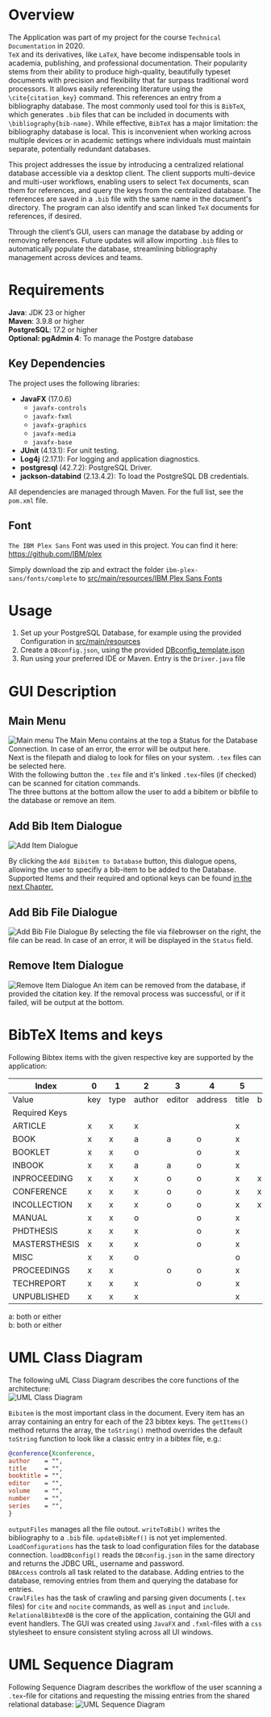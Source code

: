 # Overview
The Application was part of my project for the course `Technical Documentation` in 2020.  
`TeX` and its derivatives, like `LaTeX`, have become indispensable tools in academia, publishing, and professional documentation. Their popularity stems from their ability to produce high-quality, beautifully typeset documents with precision and flexibility that far surpass traditional word processors. It allows easily referencing literature using the `\cite{citation_key}` command. This references an entry from a bibliography database. The most commonly used tool for this is `BibTeX`, which generates `.bib` files that can be included in documents with `\bibliography{bib-name}`. While effective, `BibTeX` has a major limitation: the bibliography database is local. This is inconvenient when working across multiple devices or in academic settings where individuals must maintain separate, potentially redundant databases.

This project addresses the issue by introducing a centralized relational database accessible via a desktop client. The client supports multi-device and multi-user workflows, enabling users to select `TeX` documents, scan them for references, and query the keys from the centralized database. The references are saved in a `.bib` file with the same name in the document's directory. The program can also identify and scan linked `TeX` documents for references, if desired.

Through the client’s GUI, users can manage the database by adding or removing references. Future updates will allow importing `.bib` files to automatically populate the database, streamlining bibliography management across devices and teams.

# Requirements  

**Java**: JDK 23 or higher  
**Maven**: 3.9.8 or higher  
**PostgreSQL**: 17.2 or higher  
**Optional: pgAdmin 4**: To manage the Postgre database

## Key Dependencies
The project uses the following libraries:  

- **JavaFX** (17.0.6)  
  - `javafx-controls`  
  - `javafx-fxml`  
  - `javafx-graphics`  
  - `javafx-media`  
  - `javafx-base`  
- **JUnit** (4.13.1): For unit testing.  
- **Log4j** (2.17.1): For logging and application diagnostics.  
- **postgresql** (42.7.2): PostgreSQL Driver.  
- **jackson-databind** (2.13.4.2): To load the PostgreSQL DB credentials.

All dependencies are managed through Maven. For the full list, see the `pom.xml` file.

## Font

`The IBM Plex Sans` Font was used in this project. You can find it here:  
https://github.com/IBM/plex  

Simply download the zip and extract the folder `ibm-plex-sans/fonts/complete` to [src/main/resources/IBM Plex Sans Fonts](src/main/resources/IBM%20Plex%20Sans%20Fonts/)

# Usage

1. Set up your PostgreSQL Database, for example using the provided Configuration in [src/main/resources](src/main/resources)
2. Create a `DBconfig.json`, using the provided [DBconfig_template.json](DBconfig_template.json)
3. Run using your preferred IDE or Maven. Entry is the `Driver.java` file

# GUI Description
## Main Menu
![Main menu](documentation/App_MainWindow.png)
The Main Menu contains at the top a Status for the Database Connection. In case of an error, the error will be output here.  
Next is the filepath and dialog to look for files on your system. `.tex` files can be selected here.  
With the following button the `.tex` file and it's linked `.tex`-files (if checked) can be scanned for citation commands.  
The three buttons at the bottom allow the user to add a bibitem or bibfile to the database or remove an item.

## Add Bib Item Dialogue
![Add Item Dialogue](documentation/App_AddItemDialogue.png)

By clicking the `Add Bibitem to Database` button, this dialogue opens, allowing the user to specifiy a bib-item to be added to the Database. Supported Items and their required and optional keys can be found [in the next Chapter.](#bibtex-items-and-keys)

## Add Bib File Dialogue
![Add Bib File Dialogue](documentation/App_AddFileDialogue.png)
By selecting the file via filebrowser on the right, the file can be read. In case of an error, it will be displayed in the `Status` field.

## Remove Item Dialogue
![Remove Item Dialogue](documentation/App_RemKeyDialogue.png)
An item can be removed from the database, if provided the citation key. If the removal process was successful, or if it failed, will be output at the bottom.

# BibTeX Items and keys

Following Bibtex items with the given respective key are supported by the application:

| Index         | 0   | 1    | 2      | 3      | 4       | 5     | 6         | 7       | 8         | 9    | 10           | 11           | 12          | 13     | 14     | 15     | 16   | 17      | 18      | 19    | 20     | 21    | 22   |
|---------------|-----|------|--------|--------|---------|-------|-----------|---------|-----------|------|--------------|--------------|-------------|--------|--------|--------|------|---------|---------|-------|--------|-------|------|
| Value         | key | type | author | editor | address | title | booktitle | journal | publisher | year | howpublished | organization | institution | school | volume | series | type | edition | chapter | month | number | pages | note |
| Required Keys |     |      |        |        |         |       |           |         |           |      |              |              |             |        |        |        |      |         |         |       |        |       |      |
| ARTICLE       | x   | x    | x      |        |         | x     |           | x       |           | x    |              |              |             |        | o      |        |      |         |         | o     | o      | o     | o    |
| BOOK          | x   | x    | a      | a      | o       | x     |           |         | x         | x    |              |              |             |        | o      | o      |      | o       |         | o     | o      |       | o    |
| BOOKLET       | x   | x    | o      |        | o       | x     |           |         |           | o    | o            |              |             |        |        |        |      |         |         | o     |        |       | o    |
| INBOOK        | x   | x    | a      | a      | o       | x     |           |         | x         | x    |              |              |             |        | o      | o      | o    | o       | b       | o     | o      | b     | o    |
| INPROCEEDING  | x   | x    | x      | o      | o       | x     | x         |         | o         | x    |              | o            |             |        | o      | o      |      |         |         | o     | o      | o     | o    |
| CONFERENCE    | x   | x    | x      | o      | o       | x     | x         |         | o         | x    |              | o            |             |        | o      | o      |      |         |         | o     | o      | o     | o    |
| INCOLLECTION  | x   | x    | x      | o      | o       | x     | x         |         | x         | x    |              |              |             |        | o      | o      | o    | o       | o       | o     | o      | o     | o    |
| MANUAL        | x   | x    | o      |        | o       | x     |           |         |           | o    |              | o            |             |        |        |        |      | o       |         | o     |        |       | o    |
| PHDTHESIS     | x   | x    | x      |        | o       | x     |           |         |           | x    |              |              |             | x      |        |        |      |         |         | o     |        |       | o    |
| MASTERSTHESIS | x   | x    | x      |        | o       | x     |           |         |           | x    |              |              |             | x      |        |        | o    |         |         | o     |        |       | o    |
| MISC          | x   | x    | o      |        |         | o     |           |         |           | o    | o            |              |             |        |        |        |      |         |         | o     |        |       | o    |
| PROCEEDINGS   | x   | x    |        | o      | o       | x     |           |         | o         | x    |              | o            |             |        | o      | o      |      |         |         | o     | o      |       | o    |
| TECHREPORT    | x   | x    | x      |        | o       | x     |           |         |           | x    |              |              | x           |        |        |        | o    |         |         | o     | o      |       | o    |
| UNPUBLISHED   | x   | x    | x      |        |         | x     |           |         |           | o    |              |              |             |        |        |        |      |         |         | o     |        |       | x    |

  
  
a: both or either  
b: both or either

# UML Class Diagram
The following uML Class Diagram describes the core functions of the architecture:  
![UML Class Diagram](documentation/UML_relBib.png)

`Bibitem` is the most important class in the document. Every item has an array containing an entry for each of the 23 bibtex keys. The `getItems()` method returns the array, the `toString()` method overrides the default `toString` function to look like a classic entry in a bibtex file, e.g.:
```BibTeX
@conference{Xconference,   
author    = "",
title     = "",
booktitle = "",
editor    = "",
volume    = "",
number    = "",
series    = "",
}
``` 

`outputFiles` manages all the file outout. `writeToBib()` writes the bibliography to a `.bib` file. `updateBibRef()` is not yet implemented.  
`LoadConfigurations` has the task to load configuration files for the database connection. `loadDBconfig()` reads the `DBconfig.json` in the same directory and returns the JDBC URL, username and password.  
`DBAccess` controls all task related to the database. Adding entries to the database, removing entries from them and querying the database for entries.  
`CrawlFiles` has the task of crawling and parsing given documents (`.tex` files) for `cite` and `nocite` commands, as well as `input` and `include`.  
`RelationalBibtexDB` is the core of the application, containing the GUI and event handlers. The GUI was created using `JavaFX` and `.fxml`-files with a `css` stylesheet to ensure consistent styling across all UI windows.

# UML Sequence Diagram
Following Sequence Diagram describes the workflow of the user scanning a `.tex`-file for citations and requesting the missing entries from the shared relational database:
![UML Sequence Diagram](documentation/UML_Seq_Diag.PNG)